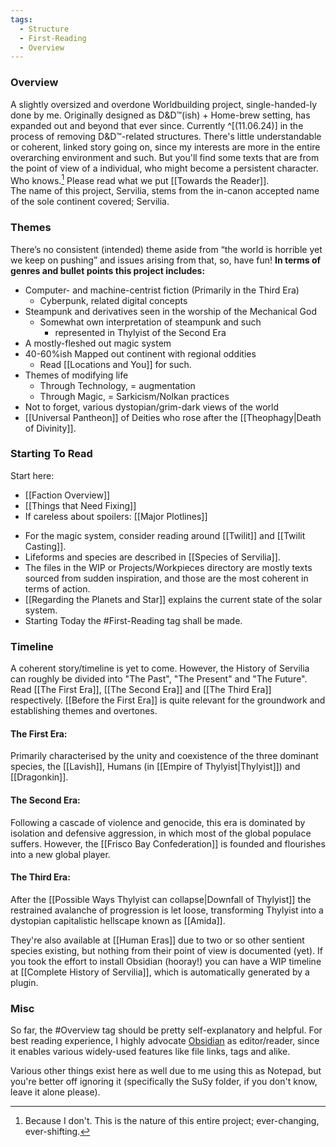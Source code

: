 ```yaml
---
tags:
  - Structure
  - First-Reading
  - Overview
---
```

### Overview
A slightly oversized and overdone Worldbuilding project, single-handed-ly done by me. 
Originally designed as D&D™(ish) + Home-brew setting, has expanded out and beyond that ever since. Currently ^[(11.06.24)] in the process of removing D&D™-related structures. 
There's little understandable or coherent, linked story going on, since my interests are more in the entire overarching environment and such. But you'll find some texts that are from the point of view of a individual, who might become a persistent character. Who knows.[^1]
Please read what we put [[Towards the Reader]].  
The name of this project, Servilia, stems from the in-canon accepted name of the sole continent covered; Servilia. 
### Themes
There’s no consistent (intended) theme aside from “the world is horrible yet we keep on pushing” and issues arising from that, so, have fun! 
**In terms of genres and bullet points this project includes:**
- Computer- and machine-centrist fiction (Primarily in the Third Era)
	- Cyberpunk, related digital concepts 
- Steampunk and derivatives seen in the worship of the Mechanical God
	- Somewhat own interpretation of steampunk and such
		- represented in Thylyist of the Second Era
- A mostly-fleshed out magic system
- 40-60%ish Mapped out continent with regional oddities
	- Read [[Locations and You]] for such. 
- Themes of modifying life
	- Through Technology, = augmentation
	- Through Magic, = Sarkicism/Nolkan practices
- Not to forget, various dystopian/grim-dark views of the world
- [[Universal Pantheon]] of Deities who rose after the [[Theophagy|Death of Divinity]]. 
### Starting To Read
Start here: 
- [[Faction Overview]]
- [[Things that Need Fixing]]
- If careless about spoilers: [[Major Plotlines]]
* For the magic system, consider reading around [[Twilit]] and [[Twilit Casting]]. 
* Lifeforms and species are described in [[Species of Servilia]]. 
* The files in the WIP or Projects/Workpieces directory are mostly texts sourced from sudden inspiration, and those are the most coherent in terms of action. 
* [[Regarding the Planets and Star]] explains the current state of the solar system. 
* Starting Today the #First-Reading tag shall be made. 
### Timeline
A coherent story/timeline is yet to come. 
However, the History of Servilia can roughly be divided into "The Past", "The Present" and "The Future".
Read [[The First Era]], [[The Second Era]] and [[The Third Era]] respectively. 
[[Before the First Era]] is quite relevant for the groundwork and establishing themes and overtones. 
#### The First Era:
 Primarily characterised by the unity and coexistence of the three dominant species, the [[Lavish]], Humans (in [[Empire of Thylyist|Thylyist]]) and [[Dragonkin]]. 
#### The Second Era:
Following a cascade of violence and genocide, this era is dominated by isolation and defensive aggression, in which most of the global populace suffers. However, the [[Frisco Bay Confederation]] is founded and flourishes into a new global player. 
#### The Third Era:
After the [[Possible Ways Thylyist can collapse|Downfall of Thylyist]] the restrained avalanche of progression is let loose, transforming Thylyist into a dystopian capitalistic hellscape known as [[Amida]]. 

They're also available at [[Human Eras]] due to two or so other sentient species existing, but nothing from their point of view is documented (yet). 
If you took the effort to install Obsidian (hooray!) you can have a WIP timeline at [[Complete History of Servilia]], which is automatically generated by a plugin. 
### Misc
So far, the #Overview tag should be pretty self-explanatory and helpful. 
For best reading experience, I highly advocate [Obsidian]([https://obsidian.md](https://obsidian.md/)) as editor/reader, since it enables various widely-used features like file links, tags and alike. 

Various other things exist here as well due to me using this as Notepad, but you're better off ignoring it (specifically the SuSy folder, if you don't know, leave it alone please). 
[^1]:  Because I don't. This is the nature of this entire project; ever-changing, ever-shifting.